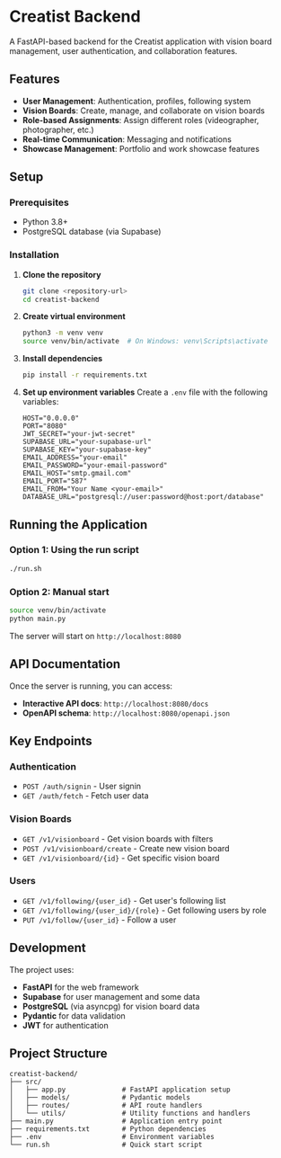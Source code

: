 # Creatist Backend

A FastAPI-based backend for the Creatist application with vision board management, user authentication, and collaboration features.

## Features

- **User Management**: Authentication, profiles, following system
- **Vision Boards**: Create, manage, and collaborate on vision boards
- **Role-based Assignments**: Assign different roles (videographer, photographer, etc.)
- **Real-time Communication**: Messaging and notifications
- **Showcase Management**: Portfolio and work showcase features

## Setup

### Prerequisites

- Python 3.8+
- PostgreSQL database (via Supabase)

### Installation

1. **Clone the repository**
   ```bash
   git clone <repository-url>
   cd creatist-backend
   ```

2. **Create virtual environment**
   ```bash
   python3 -m venv venv
   source venv/bin/activate  # On Windows: venv\Scripts\activate
   ```

3. **Install dependencies**
   ```bash
   pip install -r requirements.txt
   ```

4. **Set up environment variables**
   Create a `.env` file with the following variables:
   ```env
   HOST="0.0.0.0"
   PORT="8080"
   JWT_SECRET="your-jwt-secret"
   SUPABASE_URL="your-supabase-url"
   SUPABASE_KEY="your-supabase-key"
   EMAIL_ADDRESS="your-email"
   EMAIL_PASSWORD="your-email-password"
   EMAIL_HOST="smtp.gmail.com"
   EMAIL_PORT="587"
   EMAIL_FROM="Your Name <your-email>"
   DATABASE_URL="postgresql://user:password@host:port/database"
   ```

## Running the Application

### Option 1: Using the run script
```bash
./run.sh
```

### Option 2: Manual start
```bash
source venv/bin/activate
python main.py
```

The server will start on `http://localhost:8080`

## API Documentation

Once the server is running, you can access:
- **Interactive API docs**: `http://localhost:8080/docs`
- **OpenAPI schema**: `http://localhost:8080/openapi.json`

## Key Endpoints

### Authentication
- `POST /auth/signin` - User signin
- `GET /auth/fetch` - Fetch user data

### Vision Boards
- `GET /v1/visionboard` - Get vision boards with filters
- `POST /v1/visionboard/create` - Create new vision board
- `GET /v1/visionboard/{id}` - Get specific vision board

### Users
- `GET /v1/following/{user_id}` - Get user's following list
- `GET /v1/following/{user_id}/{role}` - Get following users by role
- `PUT /v1/follow/{user_id}` - Follow a user

## Development

The project uses:
- **FastAPI** for the web framework
- **Supabase** for user management and some data
- **PostgreSQL** (via asyncpg) for vision board data
- **Pydantic** for data validation
- **JWT** for authentication

## Project Structure

```
creatist-backend/
├── src/
│   ├── app.py              # FastAPI application setup
│   ├── models/             # Pydantic models
│   ├── routes/             # API route handlers
│   └── utils/              # Utility functions and handlers
├── main.py                 # Application entry point
├── requirements.txt        # Python dependencies
├── .env                    # Environment variables
└── run.sh                  # Quick start script
```

